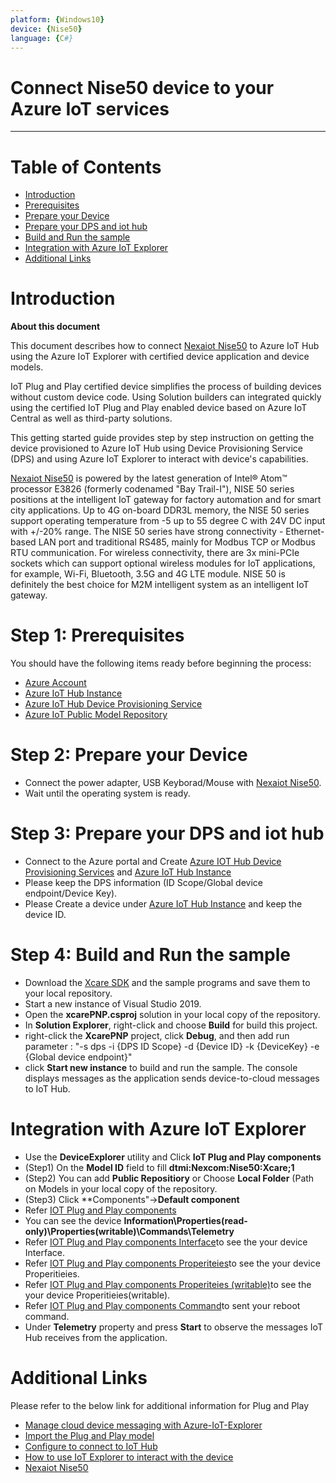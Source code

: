 ```yaml
---
platform: {Windows10}
device: {Nise50}
language: {C#}
---
```


Connect Nise50 device to your Azure IoT services
===

---
# Table of Contents

-   [Introduction](#Introduction)
-   [Prerequisites](#Prerequisites)
-   [Prepare your Device](#preparethedevice)
-   [Prepare your DPS and iot hub](#GetDPSInformation)
-   [Build and Run the sample](#BuildRunSample)
-   [Integration with Azure IoT Explorer](#IntegrationwithAzureIoTExplorer)
-   [Additional Links](#AdditionalLinks)

<a name="Introduction"></a>

# Introduction 

**About this document**

This document describes how to connect [Nexaiot Nise50](https://www.nexcom.com.tw/Products/industrial-computing-solutions/industrial-fanless-computer/atom-compact/fanless-nise-50-iot-gateway) to Azure IoT Hub using the Azure IoT Explorer with certified device application and device models.

IoT Plug and Play certified device simplifies the process of building devices without custom device code. Using Solution builders can integrated quickly using the certified IoT Plug and Play enabled device based on Azure IoT Central as well as third-party solutions.

This getting started guide provides step by step instruction on getting the device provisioned to Azure IoT Hub using Device Provisioning Service (DPS) and using Azure IoT Explorer to interact with device's capabilities.

[Nexaiot Nise50](https://www.nexcom.com.tw/Products/industrial-computing-solutions/industrial-fanless-computer/atom-compact/fanless-nise-50-iot-gateway) is powered by the latest generation of Intel® Atom™ processor E3826 (formerly codenamed "Bay Trail-I"), NISE 50 series positions at the intelligent IoT gateway for factory automation and for smart city applications. Up to 4G on-board DDR3L memory, the NISE 50 series support operating temperature from -5 up to 55 degree C with 24V DC input with +/-20% range. The NISE 50 series have strong connectivity - Ethernet-based LAN port and traditional RS485, mainly for Modbus TCP or Modbus RTU communication. For wireless connectivity, there are 3x mini-PCIe sockets which can support optional wireless modules for IoT applications, for example, Wi-Fi, Bluetooth, 3.5G and 4G LTE module. NISE 50 is definitely the best choice for M2M intelligent system as an intelligent IoT gateway.

<a name="Prerequisites"></a>
# Step 1: Prerequisites

You should have the following items ready before beginning the process:

-   [Azure Account](https://portal.azure.com)
-   [Azure IoT Hub Instance](https://docs.microsoft.com/en-us/azure/iot-hub/about-iot-hub)
-   [Azure IoT Hub Device Provisioning Service](https://docs.microsoft.com/en-us/azure/iot-dps/quick-setup-auto-provision)
-   [Azure IoT Public Model Repository](https://docs.microsoft.com/en-us/azure/iot-pnp/concepts-model-repository)

<a name="preparethedevice"></a>
# Step 2: Prepare your Device

-   Connect the power adapter, USB Keyborad/Mouse with [Nexaiot Nise50](https://www.nexcom.com.tw/Products/industrial-computing-solutions/industrial-fanless-computer/atom-compact/fanless-nise-50-iot-gateway).
-   Wait until the operating system is ready.

<a name="GetDPSInformation"></a>
# Step 3: Prepare your DPS and iot hub

-   Connect to the Azure portal and Create [Azure IOT Hub Device Provisioning Services](https://docs.microsoft.com/en-us/azure/iot-dps/quick-setup-auto-provision) and [Azure IoT Hub Instance](https://docs.microsoft.com/en-us/azure/iot-hub/about-iot-hub)
-   Please keep the DPS information (ID Scope/Global device endpoint/Device Key).
-   Please Create a device under [Azure IoT Hub Instance](https://docs.microsoft.com/en-us/azure/iot-hub/about-iot-hub) and keep the device ID.

<a name="BuildRunSample"></a>
# Step 4: Build and Run the sample

-   Download the [Xcare SDK](https://github.com/allanchen1971/AzureCertification/tree/master/PNP_Xcare_Nise50) and the sample programs and save them to your local repository.
-   Start a new instance of Visual Studio 2019.
-   Open the **xcarePNP.csproj** solution in your local copy of the repository.
-   In **Solution Explorer**, right-click and choose **Build** for build this project.
-   right-click the **XcarePNP** project, click **Debug**, and then add run parameter : "-s dps -i {DPS ID Scope} -d {Device ID} -k {DeviceKey} -e {Global device endpoint}"
-   click **Start new instance** to build and run the sample. The console displays messages as the application sends device-to-cloud messages to IoT Hub.

<a name="IntegrationwithAzureIoTExplorer"></a>
# Integration with Azure IoT Explorer

-   Use the **DeviceExplorer** utility and Click **IoT Plug and Play components**
-   (Step1) On the **Model ID** field to fill **dtmi:Nexcom:Nise50:Xcare;1**
-   (Step2) You can add **Public Repositiory** or Choose **Local Folder** (Path on Models in your local copy of the repository.
-   (Step3) Click **Components"->**Default component**
-   Refer [IOT Plug and Play components](https://github.com/allanchen1971/AzureCertification/tree/master/PNP_Xcare_Nise50/Picture/PNP1.jpg)
-   You can see the device **Information\Properties(read-only)\Properties(writable)\Commands\Telemetry**
-   Refer [IOT Plug and Play components Interface](https://github.com/allanchen1971/AzureCertification/tree/master/PNP_Xcare_Nise50/Picture/PNP2.jpg)to see the your device Interface.
-   Refer [IOT Plug and Play components Properiteies](https://github.com/allanchen1971/AzureCertification/tree/master/PNP_Xcare_Nise50/Picture/PNP3.jpg)to see the your device Properitieies.
-   Refer [IOT Plug and Play components Properiteies (writable)](https://github.com/allanchen1971/AzureCertification/tree/master/PNP_Xcare_Nise50/Picture/PNP4.jpg)to see the your device Properitieies(writable).
-   Refer [IOT Plug and Play components Command](https://github.com/allanchen1971/AzureCertification/blob/master/PNP_Xcare_Nise50/Picture/pnp5.jpg)to sent your reboot command.
-   Under **Telemetry** property and press **Start** to observe the messages IoT Hub receives from the application.


<a name="AdditionalLinks"></a>
# Additional Links

Please refer to the below link for additional information for Plug and Play 
-   [Manage cloud device messaging with Azure-IoT-Explorer](https://github.com/Azure/azure-iot-explorer/releases)
-   [Import the Plug and Play model](https://docs.microsoft.com/en-us/azure/iot-pnp/concepts-model-repository)
-   [Configure to connect to IoT Hub](https://docs.microsoft.com/en-us/azure/iot-pnp/quickstart-connect-device-c)
-   [How to use IoT Explorer to interact with the device ](https://docs.microsoft.com/en-us/azure/iot-pnp/howto-use-iot-explorer#install-azure-iot-explorer)   
-   [Nexaiot Nise50](https://www.nexcom.com.tw/Products/industrial-computing-solutions/industrial-fanless-computer/atom-compact/fanless-nise-50-iot-gateway)
